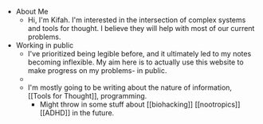 - About Me
	- Hi, I'm Kifah. I'm interested in the intersection of complex systems and tools for thought. I believe they will help with most of our current problems.
- Working in public
	- I've prioritized being legible before, and it ultimately led to my notes becoming inflexible. My aim here is to actually use this website to make progress on my problems- in public.
	-
	- I'm mostly going to be writing about the nature of information, [[Tools for Thought]], programming.
		- Might throw in some stuff about [[biohacking]] [[nootropics]] [[ADHD]] in the future.